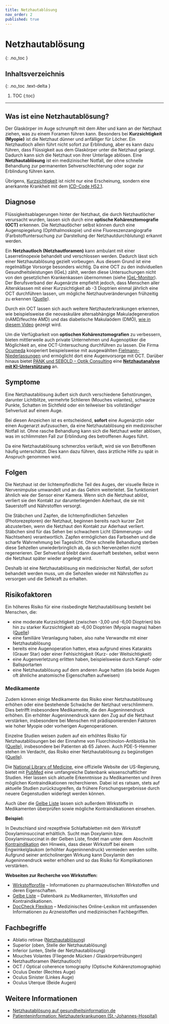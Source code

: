 ```yaml
---
title: Netzhautablösung
nav_order: 2
published: true
---
```


# Netzhautablösung
{: .no_toc }

## Inhaltsverzeichnis
{: .no_toc .text-delta }

1. TOC
{:toc}

---

## Was ist eine Netzhautablösung?

Der Glaskörper im Auge schrumpft mit dem Alter und kann an der Netzhaut ziehen, was zu einem Foramen führen kann. Besonders bei **Kurzsichtigkeit (Myopie)** ist die Netzhaut dünner und anfälliger für Löcher. Ein Netzhautloch allein führt nicht sofort zur Erblindung, aber es kann dazu führen, dass Flüssigkeit aus dem Glaskörper unter die Netzhaut gelangt. Dadurch kann sich die Netzhaut von ihrer Unterlage ablösen. Eine **Netzhautablösung** ist ein medizinischer Notfall, der ohne schnelle Behandlung zur permanenten Sehverschlechterung oder sogar zur Erblindung führen kann.

Übrigens, [Kurzsichtigkeit](https://gesund.bund.de/kurzsichtigkeit) ist nicht nur eine Erscheinung, sondern eine anerkannte Krankheit mit dem [ICD-Code H52.1](https://gesund.bund.de/icd-code-suche/h52-1).

## Diagnose

Flüssigkeitsablagerungen hinter der Netzhaut, die durch Netzhautlöcher verursacht wurden, lassen sich durch eine **optische Kohärenztomografie (OCT)** erkennen. Die Netzhautlöcher selbst können durch eine Augenspiegelung (Ophthalmoskopie) und eine Fluoreszenzangiografie (Farbstoffuntersuchung zur Darstellung der Netzhautdurchblutung) erkannt werden.

Ein **Netzhautloch (Netzhautforamen)** kann ambulant mit einer Laserretinopexie behandelt und verschlossen werden. Dadurch lässt sich einer Netzhautablösung gezielt vorbeugen. Aus diesem Grund ist eine regelmäßige Vorsorge besonders wichtig. Da eine OCT zu den individuellen Gesundheitsleistungen (IGeL) zählt, werden diese Untersuchungen nicht von den gesetzlichen Krankenkassen übernommen (siehe [IGeL-Monitor](https://www.igel-monitor.de/)). Der Berufsverband der Augenärzte empfiehlt jedoch, dass Menschen aller Altersklassen mit einer Kurzsichtigkeit ab -3 Dioptrien einmal jährlich eine OCT durchführen lassen, um mögliche Netzhautveränderungen frühzeitig zu erkennen ([Quelle](./sources/Patienteninformation-Netzhauterkrankungen.pdf)).

Durch ein OCT lassen sich auch weitere Netzhauterkrankungen erkennen, wie beispielsweise die neovaskuläre altersabhängige Makuladegeneration (nAMD/feuchte AMD) und das diabetische Makulaödem (DMÖ), [wie in diesem Video](https://www.youtube.com/watch?v=R2XRV4qRoSI) gezeigt wird.

Um die Verfügbarkeit von **optischen Kohärenztomografien** zu verbessern, bieten mittlerweile auch private Unternehmen und Augenoptiker die Möglichkeit an, eine OCT-Untersuchung durchführen zu lassen. Die Firma [Ocumeda](https://www.ocumeda.com/) kooperiert beispielsweise mit ausgewählten [Fielmann-Niederlassungen](https://www.fielmann.de/niederlassungen/) und ermöglicht dort eine Augenvorsorge mit OCT. Darüber hinaus bietet [PANK und SEBOLD – Optik Consulting](https://optikconsulting.de/) eine [**Netzhautanalyse mit KI-Unterstützung**](https://optikconsulting.de/intelligente-sehanalyse/) an.

## Symptome

Eine Netzhautablösung äußert sich durch verschiedene Sehstörungen, darunter Lichtblitze, vermehrte Schlieren (Mouches volantes), schwarze Punkte, Schatten im Sichtfeld oder ein teilweiser bis vollständiger Sehverlust auf einem Auge.

Bei diesen Anzeichen ist es entscheidend, **sofort** eine Augenärztin oder einen Augenarzt aufzusuchen, da eine Netzhautablösung ein medizinischer Notfall ist. Ohne rasche Behandlung kann sich die Netzhaut weiter ablösen, was im schlimmsten Fall zur Erblindung des betroffenen Auges führt.

Da eine Netzhautablösung schmerzlos verläuft, wird sie von Betroffenen häufig unterschätzt. Dies kann dazu führen, dass ärztliche Hilfe zu spät in Anspruch genommen wird.

## Folgen

Die Netzhaut ist der lichtempfindliche Teil des Auges, der visuelle Reize in Nervenimpulse umwandelt und an das Gehirn weiterleitet. Sie funktioniert ähnlich wie der Sensor einer Kamera. Wenn sich die Netzhaut ablöst, verliert sie den Kontakt zur darunterliegenden Aderhaut, die sie mit Sauerstoff und Nährstoffen versorgt.

Die Stäbchen und Zapfen, die lichtempfindlichen Sehzellen (Photorezeptoren) der Netzhaut, beginnen bereits nach kurzer Zeit abzusterben, wenn die Netzhaut den Kontakt zur Aderhaut verliert. Stäbchen sind für das Sehen bei schwachem Licht (Dämmerungs- und Nachtsehen) verantwortlich. Zapfen ermöglichen das Farbsehen und die scharfe Wahrnehmung bei Tageslicht. Ohne schnelle Behandlung sterben diese Sehzellen unwiederbringlich ab, da sich Nervenzellen nicht regenerieren. Der Sehverlust bleibt dann dauerhaft bestehen, selbst wenn die Netzhaut später wieder angelegt wird.

Deshalb ist eine Netzhautablösung ein medizinischer Notfall, der sofort behandelt werden muss, um die Sehzellen wieder mit Nährstoffen zu versorgen und die Sehkraft zu erhalten.

## Risikofaktoren

Ein höheres Risiko für eine rissbedingte Netzhautablösung besteht bei Menschen, die:

- eine moderate Kurzsichtigkeit (zwischen -3,00 und -6,00 Dioptrien) bis hin zu starker Kurzsichtigkeit ab -6,00 Dioptrien (Myopia magna) haben ([Quelle](https://www.augenaerzte-in-duesseldorf.de/myopie/formen-und-komplikationen/))
- eine familiäre Veranlagung haben, also nahe Verwandte mit einer Netzhautablösung
- bereits eine Augenoperation hatten, etwa aufgrund eines Katarakts (Grauer Star) oder einer Fehlsichtigkeit (Kurz- oder Weitsichtigkeit)
- eine Augenverletzung erlitten haben, beispielsweise durch Kampf- oder Ballsportarten
- eine Netzhautablösung auf dem anderen Auge hatten (da beide Augen oft ähnliche anatomische Eigenschaften aufweisen)

### Medikamente

Zudem können einige Medikamente das Risiko einer Netzhautablösung erhöhen oder eine bestehende Schwäche der Netzhaut verschlimmern. Dies betrifft insbesondere Medikamente, die den Augeninnendruck erhöhen. Ein erhöhter Augeninnendruck kann den Zug auf die Netzhaut verstärken, insbesondere bei Menschen mit prädisponierenden Faktoren wie hoher Myopie oder vorherigen Augenoperationen.

Einzelne Studien weisen zudem auf ein erhöhtes Risiko für Netzhautablösungen bei der Einnahme von Fluorchinolon-Antibiotika hin ([Quelle](https://pubmed.ncbi.nlm.nih.gov/26582407/)), insbesondere bei Patienten ab 65 Jahren. Auch PDE-5-Hemmer stehen im Verdacht, das Risiko einer Netzhautablösung zu begünstigen ([Quelle](https://pmc.ncbi.nlm.nih.gov/articles/PMC8990352/)).

Die [National Library of Medicine](https://www.ncbi.nlm.nih.gov/), eine offizielle Website der US-Regierung, bietet mit [PubMed](https://pubmed.ncbi.nlm.nih.gov/) eine umfangreiche Datenbank wissenschaftlicher Studien. Hier lassen sich aktuelle Erkenntnisse zu Medikamenten und ihren möglichen Kontraindikationen recherchieren. Dabei ist es ratsam, stets auf aktuelle Studien zurückzugreifen, da frühere Forschungsergebnisse durch neuere Gegenstudien widerlegt werden können.

Auch über die [Gelbe Liste](https://www.gelbe-liste.de/) lassen sich außerdem Wirkstoffe in Medikamenten überprüfen sowie mögliche Kontraindikationen einsehen.

**Beispiel:**

In Deutschland sind rezeptfreie Schlaftabletten mit dem Wirkstoff Doxylaminsuccinat erhältlich. Sucht man Doxylamin bzw. Doxylaminsuccinat in der Gelben Liste, findet man unter dem Abschnitt [Kontraindikation](https://www.gelbe-liste.de/wirkstoffe/Doxylamin_21690#Kontraindikation) den Hinweis, dass dieser Wirkstoff bei einem Engwinkelglaukom (erhöhter Augeninnendruck) vermieden werden sollte. Aufgrund seiner anticholinergen Wirkung kann Doxylamin den Augeninnendruck weiter erhöhen und so das Risiko für Komplikationen verstärken.

**Webseiten zur Recherche von Wirkstoffen:**  

- [Wirkstoffprofile](https://www.wirkstoffprofile.de/) – Informationen zu pharmazeutischen Wirkstoffen und deren Eigenschaften.  
- [Gelbe Liste](https://www.gelbe-liste.de/wirkstoffe/) – Datenbank zu Medikamenten, Wirkstoffen und Kontraindikationen.  
- [DocCheck Flexikon](https://flexikon.doccheck.com/) – Medizinisches Online-Lexikon mit umfassenden Informationen zu Arzneistoffen und medizinischen Fachbegriffen.  

## Fachbegriffe

- Ablatio retinae ([Netzhautablösung](https://flexikon.doccheck.com/de/Netzhautabl%C3%B6sung))
- Superior (oben, Stelle der Netzhautablösung)
- Inferior (unten, Stelle der Netzhautablösung)
- Mouches Volantes (Fliegende Mücken / Glaskörpertrübungen)
- Netzhautforamen (Netzhautloch)
- OCT / Optical coherence tomography (Optische Kohärenztomographie)
- Oculus Dexter (Rechtes Auge)
- Oculus Sinister (Linkes Auge)
- Oculus Uterque (Beide Augen)

## Weitere Informationen

- [Netzhautablösung auf gesundheitsinformation.de](https://www.gesundheitsinformation.de/netzhautabloesung.html)
- [Patienteninformation: Netzhauterkrankungen (St.-Johannes-Hospital)](https://www.joho-dortmund.de/netzhauterkrankungen-klinik-fuer-augenheilkunde.html?file=files/st-johannes-hospital/dokumente-st-johannes-hospital/fachabteilungen/klinik-fuer-augenheilkunde/Online%20PDFs/Netzhautabloesung.pdf)
